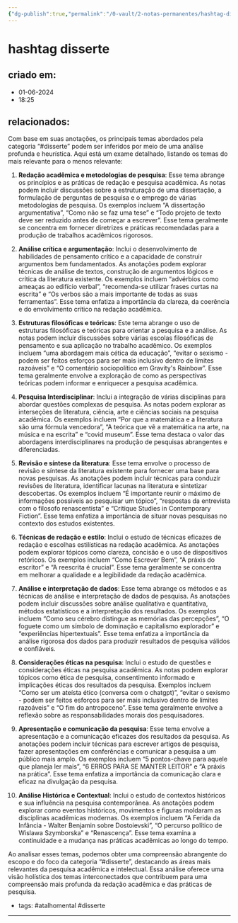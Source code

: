 ```yaml
---
{"dg-publish":true,"permalink":"/0-vault/2-notas-permanentes/hashtag-disserte/","tags":["permanente","atalhomental","disserte"],"dgHomeLink":true,"dgShowLocalGraph":true,"dgShowFileTree":true,"dgEnableSearch":true,"noteIcon":""}
---
```


# hashtag disserte

## criado em: 
- 01-06-2024
- 18:25
## relacionados:

Com base em suas anotações, os principais temas abordados pela categoria “#disserte” podem ser inferidos por meio de uma análise profunda e heurística. Aqui está um exame detalhado, listando os temas do mais relevante para o menos relevante:

1. **Redação acadêmica e metodologias de pesquisa**: Esse tema abrange os princípios e as práticas de redação e pesquisa acadêmica. As notas podem incluir discussões sobre a estruturação de uma dissertação, a formulação de perguntas de pesquisa e o emprego de várias metodologias de pesquisa. Os exemplos incluem “A dissertação argumentativa”, “Como não se faz uma tese” e “Todo projeto de texto deve ser reduzido antes de começar a escrever”. Esse tema geralmente se concentra em fornecer diretrizes e práticas recomendadas para a produção de trabalhos acadêmicos rigorosos.

2. **Análise crítica e argumentação**: Inclui o desenvolvimento de habilidades de pensamento crítico e a capacidade de construir argumentos bem fundamentados. As anotações podem explorar técnicas de análise de textos, construção de argumentos lógicos e crítica da literatura existente. Os exemplos incluem “advérbios como ameaças ao edifício verbal”, “recomenda-se utilizar frases curtas na escrita” e “Os verbos são a mais importante de todas as suas ferramentas”. Esse tema enfatiza a importância da clareza, da coerência e do envolvimento crítico na redação acadêmica.

3. **Estruturas filosóficas e teóricas**: Este tema abrange o uso de estruturas filosóficas e teóricas para orientar a pesquisa e a análise. As notas podem incluir discussões sobre várias escolas filosóficas de pensamento e sua aplicação no trabalho acadêmico. Os exemplos incluem “uma abordagem mais cética da educação”, “evitar o sexismo - podem ser feitos esforços para ser mais inclusivo dentro de limites razoáveis” e “O comentário sociopolítico em Gravity's Rainbow”. Esse tema geralmente envolve a exploração de como as perspectivas teóricas podem informar e enriquecer a pesquisa acadêmica.

4. **Pesquisa Interdisciplinar**: Inclui a integração de várias disciplinas para abordar questões complexas de pesquisa. As notas podem explorar as interseções de literatura, ciência, arte e ciências sociais na pesquisa acadêmica. Os exemplos incluem “Por que a matemática e a literatura são uma fórmula vencedora”, “A teórica que vê a matemática na arte, na música e na escrita” e “covid museum”. Esse tema destaca o valor das abordagens interdisciplinares na produção de pesquisas abrangentes e diferenciadas.

5. **Revisão e síntese da literatura**: Esse tema envolve o processo de revisão e síntese da literatura existente para fornecer uma base para novas pesquisas. As anotações podem incluir técnicas para conduzir revisões de literatura, identificar lacunas na literatura e sintetizar descobertas. Os exemplos incluem “É importante reunir o máximo de informações possíveis ao pesquisar um tópico”, “respostas da entrevista com o filosofo renascentista” e “Critique Studies in Contemporary Fiction”. Esse tema enfatiza a importância de situar novas pesquisas no contexto dos estudos existentes.

6. **Técnicas de redação e estilo**: Inclui o estudo de técnicas eficazes de redação e escolhas estilísticas na redação acadêmica. As anotações podem explorar tópicos como clareza, concisão e o uso de dispositivos retóricos. Os exemplos incluem “Como Escrever Bem”, “A práxis do escritor” e “A reescrita é crucial”. Esse tema geralmente se concentra em melhorar a qualidade e a legibilidade da redação acadêmica.

7. **Análise e interpretação de dados**: Esse tema abrange os métodos e as técnicas de análise e interpretação de dados de pesquisa. As anotações podem incluir discussões sobre análise qualitativa e quantitativa, métodos estatísticos e a interpretação dos resultados. Os exemplos incluem “Como seu cérebro distingue as memórias das percepções”, “O foguete como um símbolo de dominação e capitalismo explorador” e “experiências hipertextuais”. Esse tema enfatiza a importância da análise rigorosa dos dados para produzir resultados de pesquisa válidos e confiáveis.

8. **Considerações éticas na pesquisa**: Inclui o estudo de questões e considerações éticas na pesquisa acadêmica. As notas podem explorar tópicos como ética de pesquisa, consentimento informado e implicações éticas dos resultados da pesquisa. Exemplos incluem “Como ser um ateísta ético (conversa com o chatgpt)”, “evitar o sexismo - podem ser feitos esforços para ser mais inclusivo dentro de limites razoáveis” e “O fim do antropoceno”. Esse tema geralmente envolve a reflexão sobre as responsabilidades morais dos pesquisadores.

9. **Apresentação e comunicação da pesquisa**: Esse tema envolve a apresentação e a comunicação eficazes dos resultados da pesquisa. As anotações podem incluir técnicas para escrever artigos de pesquisa, fazer apresentações em conferências e comunicar a pesquisa a um público mais amplo. Os exemplos incluem “5 pontos-chave para aquele que planeja ler mais”, “6 ERROS PARA SE MANTER LEITOR” e “A práxis na prática”. Esse tema enfatiza a importância da comunicação clara e eficaz na divulgação da pesquisa.

10. **Análise Histórica e Contextual**: Inclui o estudo de contextos históricos e sua influência na pesquisa contemporânea. As anotações podem explorar como eventos históricos, movimentos e figuras moldaram as disciplinas acadêmicas modernas. Os exemplos incluem “A Ferida da Infância - Walter Benjamin sobre Dostoievski”, “O percurso político de Wislawa Szymborska” e “Renascença”. Esse tema examina a continuidade e a mudança nas práticas acadêmicas ao longo do tempo.

Ao analisar esses temas, podemos obter uma compreensão abrangente do escopo e do foco da categoria “#disserte”, destacando as áreas mais relevantes da pesquisa acadêmica e intelectual. Essa análise oferece uma visão holística dos temas interconectados que contribuem para uma compreensão mais profunda da redação acadêmica e das práticas de pesquisa.

- tags: #atalhomental #disserte 
---

